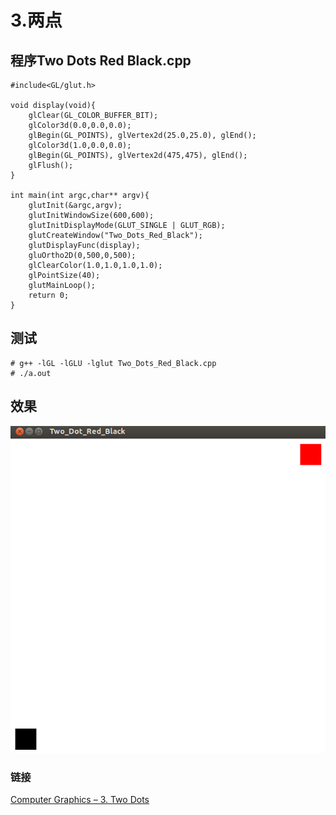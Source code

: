# 3.两点 #

## 程序Two Dots Red Black.cpp ##
 
	#include<GL/glut.h>
 
	void display(void){
	    glClear(GL_COLOR_BUFFER_BIT);
	    glColor3d(0.0,0.0,0.0);
	    glBegin(GL_POINTS), glVertex2d(25.0,25.0), glEnd();
	    glColor3d(1.0,0.0,0.0);
	    glBegin(GL_POINTS), glVertex2d(475,475), glEnd();
	    glFlush();
	}
 
	int main(int argc,char** argv){
	    glutInit(&argc,argv);
	    glutInitWindowSize(600,600);
	    glutInitDisplayMode(GLUT_SINGLE | GLUT_RGB);
	    glutCreateWindow("Two_Dots_Red_Black");
	    glutDisplayFunc(display);
	    gluOrtho2D(0,500,0,500);
	    glClearColor(1.0,1.0,1.0,1.0);
	    glPointSize(40);
	    glutMainLoop();
	    return 0;
	}

## 测试 ##

	# g++ -lGL -lGLU -lglut Two_Dots_Red_Black.cpp
	# ./a.out

## 效果 ##
	
![](./img/Two_dot_Red_BLack.png)

### 链接 ###

[Computer Graphics – 3. Two Dots](http://www.techtofun.com/2013/08/13/computer-graphics-3-two-dots/)